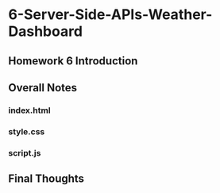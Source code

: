 # 6-Server-Side-APIs-Weather-Dashboard

## Homework 6 Introduction


## Overall Notes


### index.html


### style.css



### script.js



## Final Thoughts


